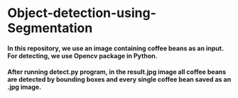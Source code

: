 # Object-detection-using-Segmentation
#### In this repository, we use an image containing coffee beans as an input. For detecting, we use Opencv package in Python.
#### After running detect.py program, in the result.jpg image all coffee beans are detected by bounding boxes and every single coffee bean saved as an .jpg image.
